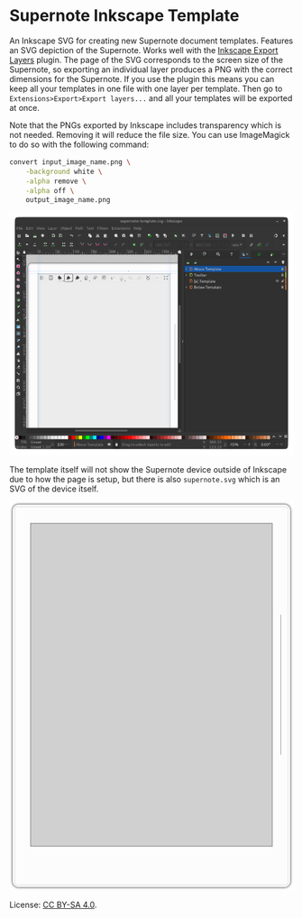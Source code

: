 # Supernote Inkscape Template
An Inkscape SVG for creating new Supernote document templates. Features an SVG depiction of the Supernote. Works well with the [Inkscape Export Layers](https://github.com/dmitry-t/inkscape-export-layers) plugin. The page of the SVG corresponds to the screen size of the Supernote, so exporting an individual layer produces a PNG with the correct dimensions for the Supernote. If you use the plugin this means you can keep all your templates in one file with one layer per template. Then go to `Extensions>Export>Export layers...` and all your templates will be exported at once.

Note that the PNGs exported by Inkscape includes transparency which is not needed. Removing it will reduce the file size. You can use ImageMagick to do so with the following command:

```sh
convert input_image_name.png \
	-background white \
	-alpha remove \
	-alpha off \
	output_image_name.png
```

![](doc/inkscape-layers.png)

The template itself will not show the Supernote device outside of Inkscape due to how the page is setup, but there is also `supernote.svg` which is an SVG of the device itself.

![](supernote.svg)

License: [CC BY-SA 4.0](https://creativecommons.org/licenses/by-sa/4.0/).